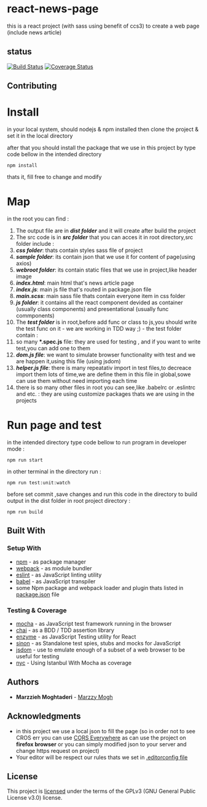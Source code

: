 # react-news-page

this is a react project (with sass using benefit of ccs3) to create a web page (include news article)

## status

[![Build Status](https://travis-ci.org/marzzy/react-news-view-page.svg?branch=first-check)](https://travis-ci.org/marzzy/react-news-view-page)
[![Coverage Status](https://coveralls.io/repos/github/marzzy/react-news-view-page/badge.svg?branch=first-check)](https://coveralls.io/github/marzzy/react-news-view-page?branch=first-check)


## Contributing
# Install

in your local system, should nodejs & npm installed 
then clone the project & set it in the local directory 

after that you should install the package that we use 
in this project by type code bellow in the intended directory
```
npm install
```
thats it, fill free to change and modify

# Map

in the root you can find :
1. The output file are in ***dist folder*** and it will create after build the project
2. The src code is in ***src folder*** that you can acces it in root directory,src folder include :
  1. ***css folder***: thats contain styles sass file of project
  2. ***sample folder***: its contain json that we use it for content of page(using axios)
  3. ***webroot folder***: its contain static files that we use in project,like header image
  4. ***index.html***: main html that's news article page
  5. ***index.js***: main js file that's routed in package.json file
  6. ***main.scss***: main sass file thats contain everyone item in css folder
  7. ***js folder***: it contains all the react component devided as container (usually class components) and presentational (usually func commponents) 
3. The ***test folder*** is in root,before add func or class to js,you should write the test func on it - we are working in TDD way ;) - the test folder contain : 
  1. so many __*.spec.js__ file: they are used for testing , and if you want to write test,you can add one to them
  2. ***dom.js file***: we want to simulate browser functionality with test and we are happen it,using this file (using jsdom)
  3. ***helper.js file***: there is many repeatativ import in test files,to decreace import them lots of time,we are define them in this file in global,sowe can use them without need importing each time
4. there is so many other files in root you can see,like .babelrc or .eslintrc and etc. : they are using customize packages thats we are using in the projects

# Run page and test

in the intended directory type code bellow to run program in developer mode :
```
npm run start
```

in other terminal in the directory run :
```
npm run test:unit:watch
```

before set commit ,save changes and run this code in the directory to build output in the dist folder in root project directory : 
```
npm run build
```

## Built With

### Setup With
  * [npm](https://www.npmjs.com/) - as package manager
  * [webpack](https://webpack.js.org/) - as module bundler
  * [eslint](https://eslint.org/) - as JavaScript linting utility
  * [babel](https://babeljs.io/) - as JavaScript transpiler
  * some Npm package and webpack loader and plugin thats listed in [package.json](https://github.com/marzzy/react-news-view-page/blob/master/package.json) file

### Testing & Coverage
  * [mocha](https://mochajs.org) - as JavaScript test framework running in the browser
  * [chai](https://www.chaijs.com/) - as a BDD / TDD assertion library
  * [enzyme](https://github.com/airbnb/enzyme) - as JavaScript Testing utility for React
  * [sinon](https://www.sinonjs.org) - as Standalone test spies, stubs and mocks for JavaScript
  * [jsdom](https://www.npmjs.com/package/jsdom) - use to emulate enough of a subset of a web browser to be useful for testing
  * [nyc](https://istanbul.js.org/docs/tutorials/mocha/) - Using Istanbul With Mocha as coverage 

## Authors

* **Marzzieh Moghtaderi** - [Marzzy Mogh](https://github.com/marzzy)

## Acknowledgments

* in this project we use a local json to fill the page (so in order not to see CROS err you can use [CORS Everywhere](https://addons.mozilla.org/en-US/firefox/addon/cors-everywhere/) as can use the project on **firefox browser** or you can simply modified json to your server and change https request on project)
* Your editor will be respect our rules thats we set in [.editorconfig file](https://github.com/marzzy/react-news-view-page/blob/master/.editorconfig)

## License
This project is [licensed](https://github.com/marzzy/react-news-view-page/blob/master/LICENSE.md) under the terms of the GPLv3 (GNU General Public License v3.0) license.
